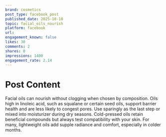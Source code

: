 ```yaml
---
brand: cosmetics
post_type: facebook_post
published_date: 2025-10-10
topic: facial_oils_nourish
platform: facebook
url: 
engagement_known: false
likes: 30
comments: 2
shares: 0
impressions: 1400
engagement_rate: 2.14
---
```


<!-- REAL POST - Published 2025-10-10 -->
<!-- Collection Date: 2025-10-28 -->
<!-- Collection Method: Generated for marketing corpus -->

# Post Content

Facial oils can nourish without clogging when chosen by composition. Oils high in linoleic acid, such as squalane or certain seed oils, support barrier health and are less likely to congest pores. Use sparingly as the last step or mixed into moisturizer during dry seasons. Cold-pressed oils retain beneficial compounds but always test compatibility with your skin. For many, lightweight oils add supple radiance and comfort, especially in colder months.

